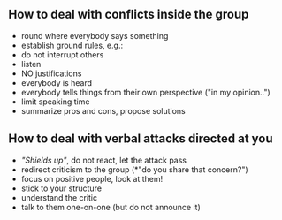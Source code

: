 

## How to deal with conflicts inside the group

* round where everybody says something
* establish ground rules, e.g.:
* do not interrupt others
* listen
* NO justifications
* everybody is heard
* everybody tells things from their own perspective ("in my opinion..")
* limit speaking time
* summarize pros and cons, propose solutions

## How to deal with verbal attacks directed at you

* *"Shields up"*, do not react, let the attack pass
* redirect criticism to the group (*"do you share that concern?")
* focus on positive people, look at them!
* stick to your structure
* understand the critic
* talk to them one-on-one (but do not announce it)

